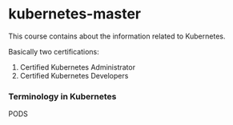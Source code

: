 # kubernetes-master
This course contains about the information related to Kubernetes.

Basically two certifications:
  1. Certified Kubernetes Administrator
  2. Certified Kubernetes Developers

### Terminology in Kubernetes

PODS